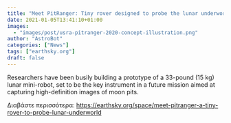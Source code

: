```yaml
---
title: "Meet PitRanger: Tiny rover designed to probe the lunar underworld"
date: 2021-01-05T13:41:10+01:00
images:
  - "images/post/usra-pitranger-2020-concept-illustration.png"
author: "AstroBot"
categories: ["News"]
tags: ["earthsky.org"]
draft: false
---
```


Researchers have been busily building a prototype of a 33-pound (15 kg) lunar mini-robot, set to be the key instrument in a future mission aimed at capturing high-definition images of moon pits.

Διαβάστε περισσότερα: https://earthsky.org/space/meet-pitranger-a-tiny-rover-to-probe-lunar-underworld

